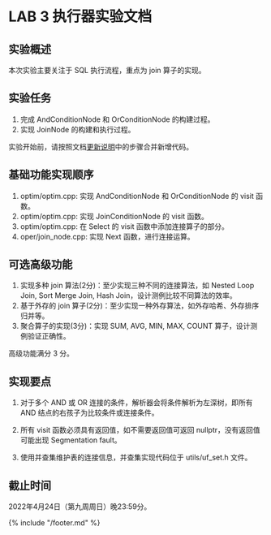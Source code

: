 # LAB 3 执行器实验文档

## 实验概述

本次实验主要关注于 SQL 执行流程，重点为 join 算子的实现。

## 实验任务

1. 完成 AndConditionNode 和 OrConditionNode 的构建过程。
2. 实现 JoinNode 的构建和执行过程。

实验开始前，请按照文档[更新说明](https://thu-db.github.io/dbtrain-tutorial/intro.html#%E6%9B%B4%E6%96%B0%E8%AF%B4%E6%98%8E)中的步骤合并新增代码。

## 基础功能实现顺序

1. optim/optim.cpp: 实现 AndConditionNode 和 OrConditionNode 的 visit 函数。
2. optim/optim.cpp: 实现 JoinConditionNode 的 visit 函数。
3. optim/optim.cpp: 在 Select 的 visit 函数中添加连接算子的部分。
4. oper/join_node.cpp: 实现 Next 函数，进行连接运算。

## 可选高级功能

1. 实现多种 join 算法(2分)：至少实现三种不同的连接算法，如 Nested Loop Join, Sort Merge Join, Hash Join，设计测例比较不同算法的效率。
2. 基于外存的 join 算子(2分)：至少实现一种外存算法，如外存哈希、外存排序归并等。
3. 聚合算子的实现(3分)：实现 SUM, AVG, MIN, MAX, COUNT 算子，设计测例验证正确性。

高级功能满分 3 分。

## 实现要点

1. 对于多个 AND 或 OR 连接的条件，解析器会将条件解析为左深树，即所有 AND 结点的右孩子为比较条件或连接条件。

2. 所有 visit 函数必须具有返回值，如不需要返回值可返回 nullptr，没有返回值可能出现 Segmentation fault。

3. 使用并查集维护表的连接信息，并查集实现代码位于 utils/uf_set.h 文件。

## 截止时间

2022年4月24日（第九周周日）晚23:59分。

{% include "/footer.md" %}
